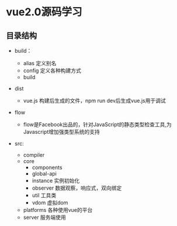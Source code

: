 # vue2.0源码学习 #

## 目录结构 ##


- build：
	- alias 定义别名
	- config 定义各种构建方式
	- build
	
- dist
	- vue.js 构建后生成的文件，npm run dev后生成vue.js用于调试
	
- flow
	- flow是Facebook出品的，针对JavaScript的静态类型检查工具,为Javascript增加强类型系统的支持
- src:
	- compiler
	- core
		- components
		- global-api
		- instance 实例初始化
		- observer 数据观察，响应式，双向绑定
		- util 工具类
		- vdom 虚拟dom
	- platforms 各种使用vue的平台
	- server 服务端使用



